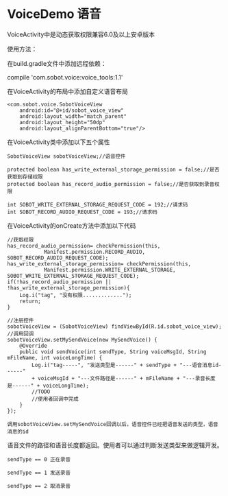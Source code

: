 # VoiceDemo 语音

VoiceActivity中是动态获取权限兼容6.0及以上安卓版本

使用方法：

在build.gradle文件中添加远程依赖：

compile 'com.sobot.voice:voice_tools:1.1'

在VoiceActivity的布局中添加自定义语音布局

    <com.sobot.voice.SobotVoiceView
        android:id="@+id/sobot_voice_view"
        android:layout_width="match_parent"
        android:layout_height="50dp"
        android:layout_alignParentBottom="true"/>

在VoiceActivity类中添加以下五个属性

    SobotVoiceView sobotVoiceView;//语音控件

    protected boolean has_write_external_storage_permission = false;//是否获取到存储权限
    protected boolean has_record_audio_permission = false;//是否获取到录音权限

    int SOBOT_WRITE_EXTERNAL_STORAGE_REQUEST_CODE = 192;//请求码
    int SOBOT_RECORD_AUDIO_REQUEST_CODE = 193;//请求码

在VoiceActivity的onCreate方法中添加以下代码

	//获取权限
	has_record_audio_permission= checkPermission(this,
                Manifest.permission.RECORD_AUDIO, SOBOT_RECORD_AUDIO_REQUEST_CODE);
    has_write_external_storage_permission= checkPermission(this,
                Manifest.permission.WRITE_EXTERNAL_STORAGE, SOBOT_WRITE_EXTERNAL_STORAGE_REQUEST_CODE);
    if(!has_record_audio_permission || !has_write_external_storage_permission){
        Log.i("tag", "没有权限.............");
        return;
    }
	
	//注册控件
	sobotVoiceView = (SobotVoiceView) findViewById(R.id.sobot_voice_view);
	//调用回调
    sobotVoiceView.setMySendVoice(new MySendVoice() {
        @Override
        public void sendVoice(int sendType, String voiceMsgId, String mFileName, int voiceLongTime) {
            Log.i("tag-----", "发送类型是------" + sendType + "---语音消息id------"
            + voiceMsgId + "---文件路径是------" + mFileName + "---录音长度是------" + voiceLongTime);
			//TODO
			//使用者回调中完成
        }
    });

	调用sobotVoiceView.setMySendVoice回调以后，语音控件已经把语音发送的类型，语音消息的id
语音文件的路径和语音长度都返回。使用者可以通过判断发送类型来做逻辑开发。

	sendType == 0 正在录音

	sendType == 1 发送录音

	sendType == 2 取消录音
